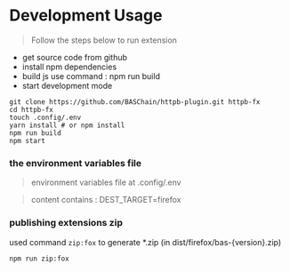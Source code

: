 # Development Usage 

> Follow the steps below to run extension

  - get source code from github 
  - install npm dependencies
  - build js use command : npm run build 
  - start development mode 

```bas 
git clone https://github.com/BASChain/httpb-plugin.git httpb-fx
cd httpb-fx
touch .config/.env   
yarn install # or npm install 
npm run build
npm start  
```

###  the environment variables file 
> environment variables file at .config/.env 

> content contains : DEST_TARGET=firefox


### publishing extensions zip 

  used command `zip:fox` to generate *.zip (in dist/firefox/bas-{version}.zip)

```bash 
npm run zip:fox
```  